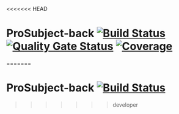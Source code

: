 <<<<<<< HEAD
# ProSubject-back [![Build Status](https://travis-ci.org/ProSubjectGrupo5/ProSubject-back.svg?branch=master)](https://travis-ci.org/ProSubjectGrupo5/ProSubject-back) [![Quality Gate Status](https://sonarcloud.io/api/project_badges/measure?project=ProSubjectGrupo5_ProSubject-back&metric=alert_status)](https://sonarcloud.io/dashboard?id=ProSubjectGrupo5_ProSubject-back)  [![Coverage](https://sonarcloud.io/api/project_badges/measure?project=ProSubjectGrupo5_ProSubject-back&metric=coverage)](https://sonarcloud.io/dashboard?id=ProSubjectGrupo5_ProSubject-back)

=======
# ProSubject-back [![Build Status](https://travis-ci.org/ProSubjectGrupo5/ProSubject-back-sprint3.svg?branch=master)](https://travis-ci.org/ProSubjectGrupo5/ProSubject-back-sprint3)
>>>>>>> developer


